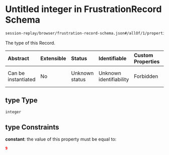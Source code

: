 # Untitled integer in FrustrationRecord Schema

```txt
session-replay/browser/frustration-record-schema.json#/allOf/1/properties/type
```

The type of this Record.

| Abstract            | Extensible | Status         | Identifiable            | Custom Properties | Additional Properties | Access Restrictions | Defined In                                                                                                              |
| :------------------ | :--------- | :------------- | :---------------------- | :---------------- | :-------------------- | :------------------ | :---------------------------------------------------------------------------------------------------------------------- |
| Can be instantiated | No         | Unknown status | Unknown identifiability | Forbidden         | Allowed               | Read only           | [frustration-record-schema.json\*](../out/session-replay/browser/frustration-record-schema.json "open original schema") |

## type Type

`integer`

## type Constraints

**constant**: the value of this property must be equal to:

```json
9
```
